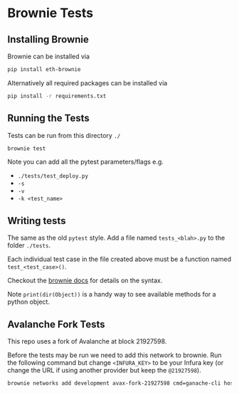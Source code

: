 # Brownie Tests

## Installing Brownie

Brownie can be installed via

```sh
pip install eth-brownie
```

Alternatively all required packages can be installed via

```sh
pip install -r requirements.txt
```

## Running the Tests

Tests can be run from this directory `./`

```sh
brownie test
```

Note you can add all the pytest parameters/flags e.g.

- `./tests/test_deploy.py`
- `-s`
- `-v`
- `-k <test_name>`

## Writing tests

The same as the old `pytest` style. Add a file named `tests_<blah>.py`
to the folder `./tests`.

Each individual test case in the file created above must be a function named
`test_<test_case>()`.

Checkout the [brownie docs](https://eth-brownie.readthedocs.io/en/stable/tests-pytest-intro.html)
for details on the syntax.

Note `print(dir(Object))` is a handy way to see available methods for a python object.

## Avalanche Fork Tests

This repo uses a fork of Avalanche at block 21927598.

Before the tests may be run we need to add this network to brownie.
Run the following command but change `<INFURA_KEY>` to be your Infura key (or change the URL if using another provider but keep the `@21927598`).

```sh
brownie networks add development avax-fork-21927598 cmd=ganache-cli host=http://127.0.0.1 fork=https://avalanche-mainnet.infura.io/v3/<INFURA_KEY>@21927598 accounts=10 mnemonic=brownie port=8545
```
